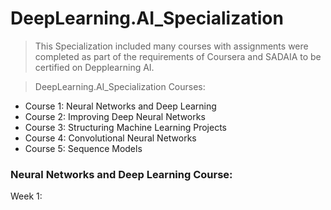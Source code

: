 # DeepLearning.AI_Specialization

>This Specialization included many courses with assignments were completed as part of the requirements of Coursera and SADAIA to be certified on Depplearning AI.



> DeepLearning.AI_Specialization Courses:
* Course 1: Neural Networks and Deep Learning
* Course 2: Improving Deep Neural Networks
* Course 3: Structuring Machine Learning Projects
* Course 4: Convolutional Neural Networks
* Course 5: Sequence Models







###  Neural Networks and Deep Learning Course: 
Week 1: 
